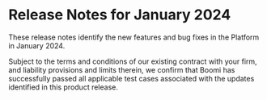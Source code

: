 # Release Notes for January 2024 

<head>
  <meta name="guidename" content="Release Notes"/>
  <meta name="context" content="GUID-68c27e1a-6e5a-4b68-8d10-782f24ba7e75"/>
</head>


These release notes identify the new features and bug fixes in the Platform in January 2024.

Subject to the terms and conditions of our existing contract with your firm, and liability provisions and limits therein, we confirm that Boomi has successfully passed all applicable test cases associated with the updates identified in this product release.
